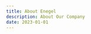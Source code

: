 ```yaml
---
title: About Enegel
description: About Our Company
date: 2023-01-01
---
```

<script setup>
import Pricing from '../.vitepress/theme/components/Pricing.vue'
</script>
<Pricing />
